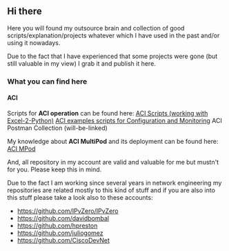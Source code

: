 <h2>Hi there</h2>


Here you will found my outsource brain and collection of good scripts/explanation/projects whatever which I have used in the past and/or using it nowadays.

Due to the fact that I have experienced that some projects were gone (but still valuable in my view) I grab it and publish it here.

<h3>What you can find here</h3>

<h4>ACI</h4>

Scripts for <b>ACI operation</b> can be found here:
 <a href="https://github.com/fholzi8/ACI/tree/master/aci-scripts_py2csv">ACI Scripts (working with Excel-2-Python)</a>
 <a href="https://github.com/fholzi8/ACI/tree/master/aci-examples">ACI examples scripts for Configuration and Monitoring</a>
 ACI Postman Collection (will-be-linked)

My knowledge about <b>ACI MultiPod</b> and its deployment can be found here: 
 <a href="https://github.com/fholzi8/ACI/tree/master/aci-multipod">ACI MPod</a>



And, all repository in my account are valid and valuable for me but mustn't for you. Please keep this in mind.

Due to the fact I am working since several years in network engineering my repositories are related mostly to this kind of stuff and if you are also into this stuff please take a look also to these accounts:


 * https://github.com/IPvZero/IPvZero
 * https://github.com/davidbombal
 * https://github.com/hpreston
 * https://github.com/juliogomez
 * https://github.com/CiscoDevNet
 
